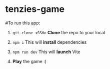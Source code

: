 # tenzies-game

#To run this app:

1. `git clone <SSH>`
   **Clone** the repo to your local

2. `npm i`
   This will **install** dependencies

3. `npm run dev`
   This will **launch** Vite

4. **Play** the game :)

